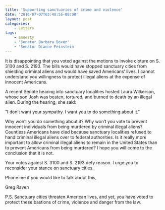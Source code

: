 ```yaml
---
title: 'Supporting sanctuaries of crime and violence'
date: '2016-07-07T03:48:56-08:00'
layout: post
categories:
    - Letters
tags:
    - amnesty
    - 'Senator Barbara Boxer'
    - 'Senator Dianne Feinstein'
---
```


It is disappointing that you voted against the motions to invoke cloture on S. 3100 and S. 2193. The bills would have stopped sanctuary cities from shielding criminal aliens and would have saved Americans’ lives. I cannot understand you willingness to protect illegal aliens at the expense of innocent Americans.

A recent Senate hearing into sanctuary localities hosted Laura Wilkerson, whose son Josh was beaten, tortured, and burned to death by an illegal alien. During the hearing, she said:

"I don’t want your sympathy. I want you to do something about it."

Why won’t you do something about it? Why won’t you vote to prevent innocent individuals from being murdered by criminal illegal aliens? Countless Americans have died because sanctuary localities refused to hand criminal illegal aliens over to federal authorities. Is it really more important to allow criminal illegal aliens to remain in the United States than to prevent Americans from being murdered? I hope you will come to the conclusion that it is not.

Your votes against S. 3100 and S. 2193 defy reason. I urge you to reconsider your stance on sanctuary cities.

Phone me if you would like to talk about this,

Greg Raven

P.S. Sanctuary cities threaten American lives, and yet, you have voted to protect these bastions of crime, violence and danger from the law.